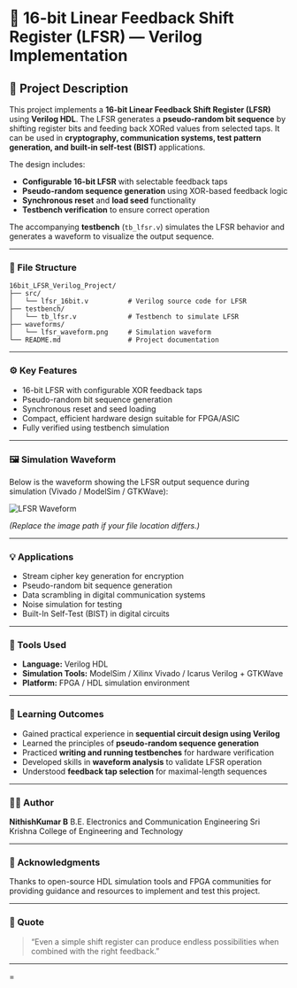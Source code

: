 # 🔐 16-bit Linear Feedback Shift Register (LFSR) — Verilog Implementation

## 🧮 Project Description

This project implements a **16-bit Linear Feedback Shift Register (LFSR)** using **Verilog HDL**.
The LFSR generates a **pseudo-random bit sequence** by shifting register bits and feeding back XORed values from selected taps.
It can be used in **cryptography, communication systems, test pattern generation, and built-in self-test (BIST)** applications.

The design includes:

* **Configurable 16-bit LFSR** with selectable feedback taps
* **Pseudo-random sequence generation** using XOR-based feedback logic
* **Synchronous reset** and **load seed** functionality
* **Testbench verification** to ensure correct operation

The accompanying **testbench** (`tb_lfsr.v`) simulates the LFSR behavior and generates a waveform to visualize the output sequence.

---

### 📁 File Structure

```
16bit_LFSR_Verilog_Project/
├── src/
│   └── lfsr_16bit.v          # Verilog source code for LFSR
├── testbench/
│   └── tb_lfsr.v             # Testbench to simulate LFSR
├── waveforms/
│   └── lfsr_waveform.png     # Simulation waveform
└── README.md                 # Project documentation
```

---

### ⚙️ Key Features

* 16-bit LFSR with configurable XOR feedback taps
* Pseudo-random bit sequence generation
* Synchronous reset and seed loading
* Compact, efficient hardware design suitable for FPGA/ASIC
* Fully verified using testbench simulation

---

### 🖼️ Simulation Waveform

Below is the waveform showing the LFSR output sequence during simulation (Vivado / ModelSim / GTKWave):

![LFSR Waveform](waveforms/lfsr_waveform.png)

*(Replace the image path if your file location differs.)*

---

### 💡 Applications

* Stream cipher key generation for encryption
* Pseudo-random bit sequence generation
* Data scrambling in digital communication systems
* Noise simulation for testing
* Built-In Self-Test (BIST) in digital circuits

---

### 🧰 Tools Used

* **Language:** Verilog HDL
* **Simulation Tools:** ModelSim / Xilinx Vivado / Icarus Verilog + GTKWave
* **Platform:** FPGA / HDL simulation environment

---

### 🧠 Learning Outcomes

* Gained practical experience in **sequential circuit design using Verilog**
* Learned the principles of **pseudo-random sequence generation**
* Practiced **writing and running testbenches** for hardware verification
* Developed skills in **waveform analysis** to validate LFSR operation
* Understood **feedback tap selection** for maximal-length sequences

---

### 👨‍💻 Author

**NithishKumar B**
B.E. Electronics and Communication Engineering
Sri Krishna College of Engineering and Technology

---

### 🌟 Acknowledgments

Thanks to open-source HDL simulation tools and FPGA communities for providing guidance and resources to implement and test this project.

---

### 💬 Quote

> “Even a simple shift register can produce endless possibilities when combined with the right feedback.”

---

=
